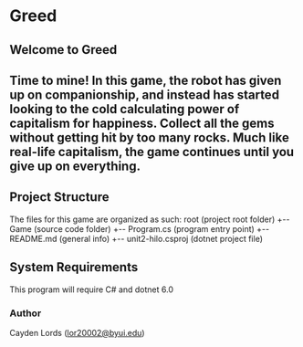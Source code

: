 # Greed
## Welcome to Greed
Time to mine! In this game, the robot has given up on companionship, and instead has started looking to the cold
calculating power of capitalism for happiness. Collect all the gems without getting hit by too many rocks. 
Much like real-life capitalism, the game continues until you give up on everything. 
---

## Project Structure
The files for this game are organized as such: 
root                    (project root folder)
+-- Game                (source code folder)
+-- Program.cs          (program entry point)
+-- README.md           (general info)
+-- unit2-hilo.csproj       (dotnet project file)

## System Requirements
This program will require C# and dotnet 6.0 

### Author
Cayden Lords (lor20002@byui.edu)